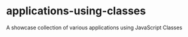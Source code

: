 # applications-using-classes
 A showcase collection of various applications using JavaScript Classes
